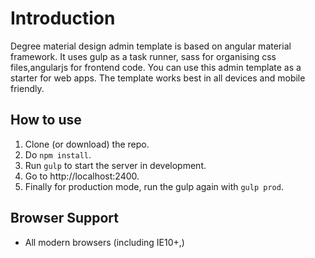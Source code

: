 # Introduction
Degree material design admin template is based on angular material framework. It uses gulp as a task runner, sass for organising css files,angularjs for frontend code. You can use this admin template as a starter for web apps. The template works best in all devices and mobile friendly.

## How to use
1. Clone (or download) the repo.
2. Do `npm install`.
3. Run `gulp` to start the server in development.
4. Go to http://localhost:2400.
5. Finally for production mode, run the gulp again with `gulp prod`.

## Browser Support
- All modern browsers (including IE10+,)
